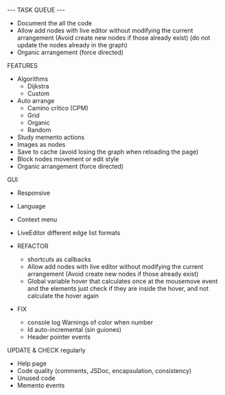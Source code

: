 
--- TASK QUEUE ---
- Document the all the code
- Allow add nodes with live editor without modifying the current arrangement (Avoid create new nodes if those already exist) (do not update the nodes already in the graph)
- Organic arrangement (force directed)

FEATURES
  - Algorithms 
    - Dijkstra
    - Custom
  - Auto arrange
    - Camino critico (CPM)
    - Grid
    - Organic
    - Random
  - Study memento actions
  - Images as nodes
  - Save to cache (avoid losing the graph when reloading the page)
  - Block nodes movement or edit style
  - Organic arrangement (force directed)

GUI
  - Responsive
  - Language
  - Context menu
  - LiveEditor different edge list formats


- REFACTOR 
  - shortcuts as callbacks
  - Allow add nodes with live editor without modifying the current arrangement (Avoid create new nodes if those already exist)
  - Global variable hover that calculates once at the mousemove event and the elements just check if they are inside the hover, and not calculate the hover again

- FIX
  - console log Warnings of color when number
  - Id auto-incremental (sin guiones)
  - Header pointer events

UPDATE & CHECK regularly
  - Help page
  - Code quality (comments, JSDoc, encapsulation, consistency)
  - Unused code
  - Memento events